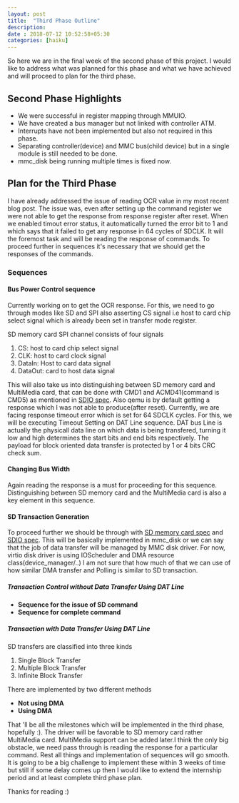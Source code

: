 ```yaml
---
layout: post
title:  "Third Phase Outline"
description:
date : 2018-07-12 10:52:58+05:30
categories: [haiku]
---
```


So here we are in the final week of the second phase of this project. I would like to address what was planned for this phase and what we have achieved and will proceed to plan for the third phase. 

## Second Phase Highlights

* We were successful in register mapping through MMUIO.
* We have created a bus manager but not linked with controller ATM.
* Interrupts have not been implemented but also not required in this phase.
* Separating controller(device) and MMC bus(child device) but in a single module is still needed to be done.
* mmc_disk being running multiple times is fixed now.

## Plan for the Third Phase

I have already addressed the issue of reading OCR value in my most recent blog post. The issue was, even after setting up the command register we were not able to get the response from response register after reset. When we enabled timout error status, it automatically turned the error bit to 1 and which says that it failed to get any response in 64 cycles of SDCLK. It will the foremost task 
and will be reading the response of commands. To proceed further in sequences it's necessary that we should get the responses of the commands.

### Sequences

#### Bus Power Control sequence

Currently working on to get the OCR response. For this, we need to go through modes like SD and SPI also asserting CS signal i.e host to card chip select signal which is already been set in transfer mode register.  

SD memory card SPI channel consists of four signals

1. CS: host to card chip select signal
2. CLK: host to card clock signal
3. DataIn: Host to card data signal
4. DataOut: card to host data signal

This will also take us into distinguishing between SD memory card and MultiMedia card, that can be done with CMD1 and ACMD41(command is CMD5) as mentioned in [SDIO spec](https://www.sdcard.org/downloads/pls/pdf/index.php?p=PartE1_SDIO_Simplified_Specification_Ver1.00.jpg&f=PartE1_SDIO_Simplified_Specification_Ver1.00.pdf&e=EN_E1100). Also qemu is by default getting a response which I was not able to produce(after reset). Currently, we are facing response timeout error which is set for 64 SDCLK cycles. For this, we will be executing Timeout Setting on DAT Line sequence. DAT bus Line is actually the physicall data line on which data is being transfered, turning it low and high determines the start bits and end bits respectively. The payload for block oriented data transfer is protected by 1 or 4 bits CRC check sum.

#### Changing Bus Width

Again reading the response is a must for proceeding for this sequence. Distinguishing between SD memory card and the MultiMedia card is also a key element in this sequence.  

#### SD Transaction Generation

To proceed further we should be through with [SD memory card spec](https://www.sdcard.org/downloads/pls/click.php?p=Part1_Physical_Layer_Simplified_Specification_Ver1.01.jpg&f=Part1_Physical_Layer_Simplified_Specification_Ver1.01.pdf&e=EN_P1101) and [SDIO spec](https://www.sdcard.org/downloads/pls/pdf/index.php?p=PartE1_SDIO_Simplified_Specification_Ver1.00.jpg&f=PartE1_SDIO_Simplified_Specification_Ver1.00.pdf&e=EN_E1100). This will be basically implemented in mmc_disk or we can say that the job of data transfer will be managed by MMC disk driver. For now, virtio disk driver is using IOScheduler and DMA resource class(device_manager/..) I am not sure that how much of that we can use of how similar DMA transfer and Polling is similar to SD transaction.

##### Transaction Control without Data Transfer Using DAT Line

* **Sequence for the issue of SD command**
* **Sequence for complete command**

##### Transaction with Data Transfer Using DAT Line

SD transfers are classified into three kinds

1. Single Block Transfer
2. Multiple Block Transfer
3. Infinite Block Transfer

There are implemented by two different methods

* **Not using DMA**
* **Using DMA**

That 'll be all the milestones which will be implemented in the third phase, hopefully :). The driver will be favorable to SD memory card rather MultiMedia card. MultiMedia support can be added later.I think the only big obstacle, we need pass through is reading the response for a particular command. Rest all things and implementation of sequences will go smooth. It is going to be a big challenge to implement these 
within 3 weeks of time but still if some delay comes up then I would like to extend the internship period and at least complete third phase plan. 

Thanks for reading :)
